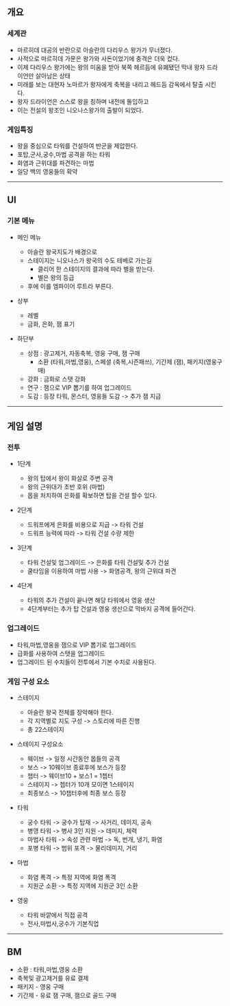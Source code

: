 ## 개요
### 세계관
- 마르히데 대공의 반란으로 아슬란의 다리우스 왕가가 무너졌다.
- 사적으로 마르히데 가문은 왕가와 사돈이었기에 충격은 더욱 컸다. 
- 이제 다리우스 왕가에는 왕의 미움을 받아 북쪽 헤르듬에 유폐됐던 막내 왕자 드라이언만 살아남은 상태
- 미래를 보는 대현자 노마르가 왕자에게 축복을 내리고 헤드듬 감옥에서 탈출 시킨다.
- 왕자 드라이언은 스스로 왕을 칭하며 내전에 돌입하고 
- 이는 전설의 왕조인 니오나스왕가의 출발이 되었다.

### 게임특징
- 왕을 중심으로 타워를 건설하여 반군을 제압한다.
- 포탑,군사,궁수,마법 공격을 하는 타워
- 화염과 근위대를 파견하는 마법
- 일당 백의 영웅들의 확약

---

## UI
### 기본 메뉴
- 메인 메뉴
  - 아슬란 왕국지도가 배경으로 
  - 스테이지는 니오나스가 왕국의 수도 테베로 가는길
    - 클리어 한 스테이지의 결과에 따라 별을 받는다. 
    - 별은 왕의 등급 
  - 후에 이를 엠파이어 루트라 부른다.

- 상부
  - 레벨
  - 금화, 은화, 잼 표기

- 하단부
  - 상점 : 광고제거, 자동축복, 영웅 구매, 잼 구매
    - 소환 (타워,마법,영웅), 스페셜 (축복,시즌패쓰), 기간제 (잼), 패키지(영웅구매) 
  - 강화 : 금화로 스탯 강화
  - 연구 : 잼으로 VIP 뽑기를 하여 업그레이드
  - 도감 : 등장 타워, 몬스터, 영웅들 도감 -> 추가 잼 지급 
   
---

## 게임 설명
### 전투
- 1단계 
  - 왕의 탑에서 왕이 화살로 주변 공격
  - 왕의 근위대가 초반 호위 (마법)
  - 몹을 처치하여 은화를 확보하면 탑을 건설 할수 있다. 

- 2단계
  - 드워프에게 은화를 비용으로 지급 -> 타워 건설
  - 드워프 능력에 따라 -> 타워 건설 수량 제한 

- 3단계
  - 타워 건설및 업그레이드 -> 은화를 타워 건설및 추가 건설
  - 쿨타임을 이용하여 마법 사용 -> 화염공격, 왕의 근위대 파견   

- 4단계
  - 타워의 추가 건설이 끝나면 해당 타워에서 영웅 생산
  - 4단계부터는 추가 탑 건설과 영웅 생산으로 막바지 공격에 들어간다. 

### 업그레이드
- 타워,마법,영웅을 잼으로 VIP 뽑기로 업그레이드
- 급화를 사용하여 스탯을 업그레이드
- 업그레이드 된 수치들이 전투에서 기본 수치로 사용된다.

### 게임 구성 요소
- 스테이지
  - 아슬란 왕국 전체를 장악해야 한다. 
  - 각 지역별로 지도 구성 -> 스토리에 따른 진행
  - 총 22스테이지

- 스테이지 구성요소 
  - 웨이브 -> 일정 시간동안 몹들의 공격
  - 보스 -> 10웨이브 종료후에 보스가 등장 
  - 챕터 -> 웨이브10 + 보스1 = 1쳅터
  - 스테이지 -> 쳅터가 10개 모이면 1스테이지
  - 최종보스 -> 10챕터후에 최종 보스 등장
 
- 타워
  - 궁수 타워 -> 궁수가 탑재 -> 사거리, 데미지, 공속
  - 병영 타워 -> 병사 3인 지원 -> 데미지, 체력 
  - 마법사 타워 -> 속성 관련 마법 -> 독, 번개, 냉기, 화염 
  - 포병 타워 -> 범위 포격 -> 물리데미지, 거리
- 마법
  - 화염 폭격 -> 특정 지역에 화염 폭격 
  - 지원군 소환 -> 특정 지역에 지원군 3인 소환
- 영웅
  - 타워 바깥에서 직접 공격 
  - 전사,마법사,궁수가 기본직업 

---

## BM
  - 소환 : 타워,마법,영웅 소환 
  - 축복및 광고제거를 유료 결제
  - 패키지 - 영웅 구매
  - 기간제 - 유료 잼 구매, 잼으로 골드 구매
